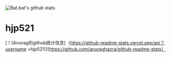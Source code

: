 ![Bat.bat's github stats](https://github-readme-stats.vercel.app/api?username=hjp521&count_private=true)
# hjp521
[！[Anurag的github统计信息]（https://github-readme-stats.vercel.app/api？username =hjp521)](https://github.com/anuraghazra/github-readme-stats）

